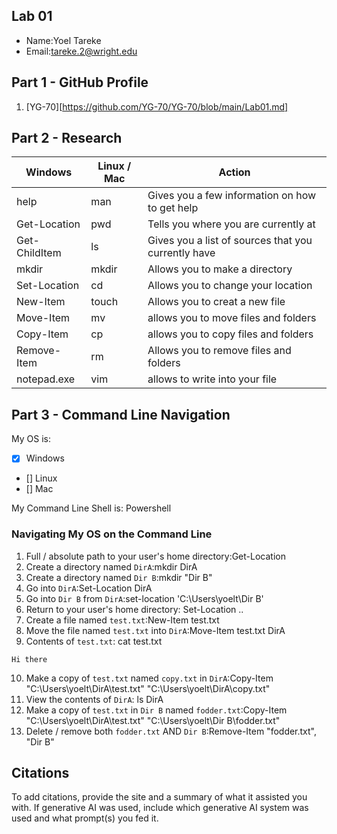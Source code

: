 ## Lab 01

- Name:Yoel Tareke
- Email:tareke.2@wright.edu

## Part 1 - GitHub Profile

1. [YG-70][https://github.com/YG-70/YG-70/blob/main/Lab01.md]

## Part 2 - Research

| Windows | Linux / Mac | Action |
| ---     | ---         | ---    |
| help    | man         |Gives you a few information on how to get help  |
| Get-Location | pwd    | Tells you where you are currently at       |
| Get-ChildItem | ls    | Gives you a list of sources that you currently have   |
| mkdir   | mkdir       | Allows you to make a directory       |
| Set-Location | cd     | Allows you to change your location       |
| New-Item | touch      | Allows you to creat a new file       |
| Move-Item | mv        | allows you to move files and folders       |
| Copy-Item | cp        | allows you to copy files and folders        |
| Remove-Item | rm      | Allows you to remove files and folders       |
| notepad.exe | vim     | allows to write into your file        |

## Part 3 - Command Line Navigation

My OS is:
- [x] Windows
- [] Linux
- [] Mac

My Command Line Shell is: Powershell

### Navigating My OS on the Command Line

1. Full / absolute path to your user's home directory:Get-Location
2. Create a directory named `DirA`:mkdir DirA
3. Create a directory named `Dir B`:mkdir "Dir B"
4. Go into `DirA`:Set-Location DirA
5. Go into `Dir B` from `DirA`:set-location 'C:\Users\yoelt\Dir B'
6. Return to your user's home directory: Set-Location ..
7. Create a file named `test.txt`:New-Item test.txt
8. Move the file named `test.txt` into `DirA`:Move-Item test.txt DirA
9. Contents of `test.txt`: cat test.txt
```
Hi there
```
10. Make a copy of `test.txt` named `copy.txt` in `DirA`:Copy-Item "C:\Users\yoelt\DirA\test.txt" "C:\Users\yoelt\DirA\copy.txt"
11. View the contents of `DirA`: ls DirA
12. Make a copy of `test.txt` in `Dir B` named `fodder.txt`:Copy-Item "C:\Users\yoelt\DirA\test.txt" "C:\Users\yoelt\Dir B\fodder.txt" 
13. Delete / remove both `fodder.txt` AND `Dir B`:Remove-Item "fodder.txt", "Dir B"

## Citations

To add citations, provide the site and a summary of what it assisted you with.  If generative AI was used, include which generative AI system was used and what prompt(s) you fed it.



